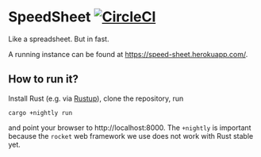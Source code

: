 # SpeedSheet [![CircleCI](https://circleci.com/gh/hurryabit/speedsheet/tree/master.svg?style=svg&circle-token=ac9025c30bdf4122797a0c082e0172f4dac615fa)](https://circleci.com/gh/hurryabit/speedsheet/tree/master)

Like a spreadsheet. But in fast.

A running instance can be found at https://speed-sheet.herokuapp.com/.

## How to run it?

Install Rust (e.g. via [Rustup](https://rustup.rs)), clone the repository, run
```
cargo +nightly run
```
and point your browser to http://localhost:8000. The `+nightly` is important
because the `rocket` web framework we use does not work with Rust stable yet.
